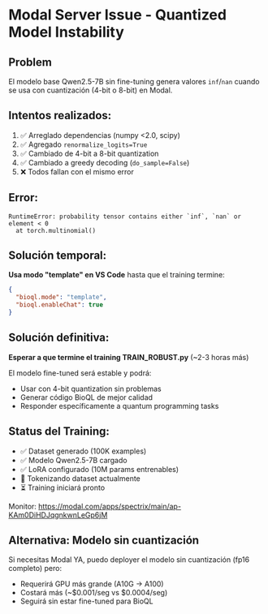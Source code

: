 # Modal Server Issue - Quantized Model Instability

## Problem
El modelo base Qwen2.5-7B sin fine-tuning genera valores `inf`/`nan` cuando se usa con cuantización (4-bit o 8-bit) en Modal.

## Intentos realizados:
1. ✅ Arreglado dependencias (numpy <2.0, scipy)
2. ✅ Agregado `renormalize_logits=True`
3. ✅ Cambiado de 4-bit a 8-bit quantization
4. ✅ Cambiado a greedy decoding (`do_sample=False`)
5. ❌ Todos fallan con el mismo error

## Error:
```
RuntimeError: probability tensor contains either `inf`, `nan` or element < 0
  at torch.multinomial()
```

## Solución temporal:
**Usa modo "template" en VS Code** hasta que el training termine:

```json
{
  "bioql.mode": "template",
  "bioql.enableChat": true
}
```

## Solución definitiva:
**Esperar a que termine el training TRAIN_ROBUST.py** (~2-3 horas más)

El modelo fine-tuned será estable y podrá:
- Usar con 4-bit quantization sin problemas
- Generar código BioQL de mejor calidad
- Responder específicamente a quantum programming tasks

## Status del Training:
- ✅ Dataset generado (100K examples)
- ✅ Modelo Qwen2.5-7B cargado
- ✅ LoRA configurado (10M params entrenables)
- 🔄 Tokenizando dataset actualmente
- ⏳ Training iniciará pronto

Monitor: https://modal.com/apps/spectrix/main/ap-KAm0DiHDJqgnkwnLeGp6jM

## Alternativa: Modelo sin cuantización
Si necesitas Modal YA, puedo deployer el modelo sin cuantización (fp16 completo) pero:
- Requerirá GPU más grande (A10G → A100)
- Costará más (~$0.001/seg vs $0.0004/seg)
- Seguirá sin estar fine-tuned para BioQL
